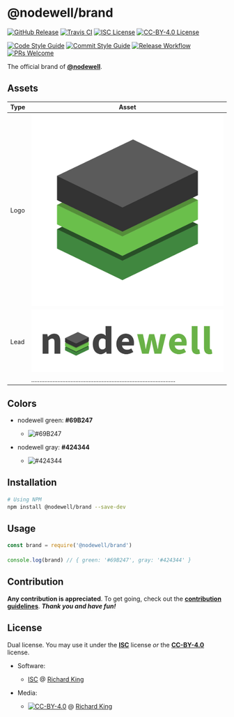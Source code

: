 # @nodewell/brand

[![GitHub Release][badge-github]][url-github]
[![Travis CI][badge-travis]][url-travis]
[![ISC License][badge-license-isc]][url-license-doc-isc]
[![CC-BY-4.0 License][badge-license-cc]][url-license-doc-cc4]

[![Code Style Guide][badge-style]][url-style]
[![Commit Style Guide][badge-commit]][url-commit]
[![Release Workflow][badge-release]][url-release]
[![PRs Welcome][badge-contrib]][url-contrib-doc]

The official brand of [**@nodewell**][url-homepage].

## Assets

| Type | Asset                                                                                    |
| ---- | ---------------------------------------------------------------------------------------- |
| Logo | ![](dist/logo.svg)                                                                       |
| Lead | ![](dist/github-lead.svg)                                                                |
|      | ........................................................................................ |

## Colors

- nodewell green: **#69B247**
  - ![#69B247][color-nodewell-green]
      
- nodewell gray: **#424344**
  - ![#424344][color-nodewell-gray]

## Installation

```bash
# Using NPM
npm install @nodewell/brand --save-dev
```

## Usage

```javascript
const brand = require('@nodewell/brand')

console.log(brand) // { green: '#69B247', gray: '#424344' }
```

## Contribution

**Any contribution is appreciated**. To get going, check out the 
[**contribution guidelines**][url-contrib-doc]. ***Thank you and have fun!***

## License

Dual license. You may use it under the [**ISC**][url-license-isc] license *or* 
the	[**CC-BY-4.0**][url-license-cc4] license.

- Software:
  - [ISC][url-license-doc-isc] @ [Richard King](www.richrdkng.com)

- Media:
  - [![CC-BY-4.0][image-cc4]][url-license-doc-cc4] @ [Richard King](www.richrdkng.com)


  <!--- References ============================================================================ -->

  <!--- Badges -->
  [badge-github]:      https://img.shields.io/github/release/nodewell/brand.svg?style=social
  [badge-travis]:      https://img.shields.io/travis/nodewell/brand.svg?style=flat-square
  [badge-license-isc]: https://img.shields.io/badge/license-ISC-blue.svg?style=flat-square  
  [badge-license-cc]:  https://img.shields.io/badge/license-CC--BY--4.0-blue.svg?style=flat-square
  [badge-contrib]:     https://img.shields.io/badge/PRs-welcome-brightgreen.svg?style=flat-square
  [badge-style]:       https://img.shields.io/badge/style-standardjs-f3df49.svg?style=flat-square
  [badge-commit]:      https://img.shields.io/badge/commit-commitizen-fe7d37.svg?style=flat-square
  [badge-release]:     https://img.shields.io/badge/release-semantic--release-e10079.svg?style=flat-square
  
  <!--- Colors -->
  [color-nodewell-green]: https://img.shields.io/badge/-%2369B247-69B247.svg?style=for-the-badge
  [color-nodewell-gray]:  https://img.shields.io/badge/-%23424344-424344.svg?style=for-the-badge
  
  <!--- Images -->
  [image-cc4]: https://i.creativecommons.org/l/by/4.0/88x31.png

  <!--- URLs -->
  [url-github]:          https://github.com/nodewell/brand
  [url-travis]:          https://travis-ci.org/nodewell/brand
  [url-style]:           https://standardjs.com
  [url-commit]:          http://commitizen.github.io/cz-cli
  [url-release]:         https://semantic-release.gitbook.io/semantic-release
  [url-license-doc]:     LICENSE.md
  [url-license-doc-isc]: https://github.com/nodewell/brand/blob/master/LICENSE.md#isc-license
  [url-license-doc-cc4]: https://github.com/nodewell/brand/blob/master/LICENSE.md#creative-commons-attribution-40-international-public-license
  [url-contrib-doc]:     https://github.com/nodewell/brand/blob/master/.github/CONTRIBUTING.md
  [url-license-isc]:     https://choosealicense.com/licenses/isc/
  [url-license-cc4]:     https://creativecommons.org/licenses/by/4.0/
  [url-homepage]:        https://github.com/nodewell
